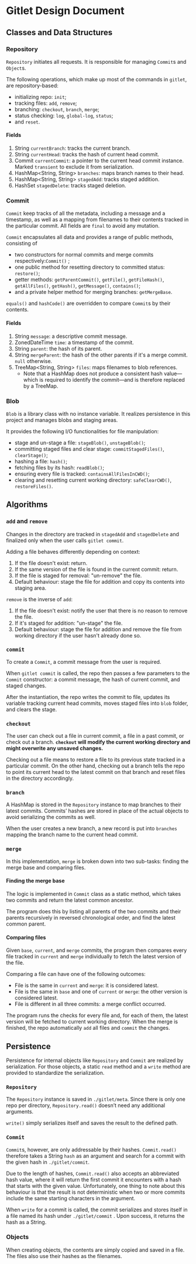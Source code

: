 # Gitlet Design Document

## Classes and Data Structures

### Repository

`Repository` initiates all requests. It is responsible for managing `Commit`s and `Object`s.

The following operations, which make up most of the commands in `gitlet`, are repository-based:
- initializing repo: `init`;
- tracking files: `add`, `remove`;
- branching: `checkout`, `branch`, `merge`;
- status checking: `log`, `global-log`, `status`;
- and `reset`.

#### Fields

1. String `currentBranch`: tracks the current branch.
2. String `currentHead`: tracks the hash of current head commit.
3. Commit `currentCommit`: a pointer to the current head commit instance. Marked `transient` to exclude it from serialization.
4. HashMap<String, String> `branches`: maps branch names to their head.
5. HashMap<String, String> `stagedAdd`: tracks staged addition.
6. HashSet<String> `stagedDelete`: tracks staged deletion.

### Commit

`Commit` keep tracks of all the metadata, including a message and a timestamp, as well as a mapping from filenames to their contents tracked in the particular commit.
All fields are `final` to avoid any mutation.

`Commit` encapsulates all data and provides a range of public methods, consisting of
- two constructors for normal commits and merge commits respectively:`Commit()` ;
- one public method for resetting directory to committed status: `restore()`;
- getter methods: `getParentCommit()`, `getFile()`, `getFileHash()`, `getAllFiles()`, `getHash()`, `getMessage()`, `contains()`;
- and a private helper method for merging branches: `getMergeBase`.

`equals()` and `hashCode()` are overridden to compare `Commit`s by their contents.

#### Fields

1. String `message`: a descriptive commit message.
2. ZonedDateTime `time`: a timestamp of the commit.
3. String `parent`: the hash of its parent.
4. String `mergeParent`: the hash of the other parents if it's a merge commit. `null` otherwise.
5. TreeMap<String, String> `files`: maps filenames to blob references.
    - Note that a HashMap does not produce a consistent hash value—which is required to identify the commit—and is therefore replaced by a TreeMap.

### Blob

`Blob` is a library class with no instance variable. It realizes persistence in this project and manages blobs and staging areas.

It provides the following I/O functionalities for file manipulation:
- stage and un-stage a file: `stageBlob()`, `unstageBlob()`;
- committing staged files and clear stage: `commitStagedFiles()`, `clearStage()`;
- hashing a file: `hash()`;
- fetching files by its hash: `readBlob()`;
- ensuring every file is tracked: `containsAllFilesInCWD()`;
- clearing and resetting current working directory: `safeClearCWD()`, `restoreFiles()`.

## Algorithms

### `add` and `remove`

Changes in the directory are tracked in `stagedAdd` and `stagedDelete` and finalized only when the user calls `gitlet commit`.

Adding a file behaves differently depending on context:
1. If the file doesn't exist: return.
2. If the same version of the file is found in the current commit: return.
3. If the file is staged for removal: "un-remove" the file.
4. Default behaviour: stage the file for addition and copy its contents into staging area.

`remove` is the inverse of `add`:
1. If the file doesn't exist: notify the user that there is no reason to remove the file.
2. If it's staged for addition: "un-stage" the file.
3. Default behaviour: stage the file for addition and remove the file from working directory if the user hasn't already done so.

### `commit`

To create a `Commit`, a commit message from the user is required.

When `gitlet commit` is called, the repo then passes a few parameters to the `Commit` constructor: a commit message, the hash of current commit, and staged changes.

After the instantiation, the repo writes the commit to file, updates its variable tracking current head commits, moves staged files into `blob` folder, and clears the stage.

### `checkout`

The user can check out a file in current commit, a file in a past commit, or check out a branch. **`checkout` will modify the current working directory and might overwrite any unsaved changes.**

Checking out a file means to restore a file to its previous state tracked in a particular commit. On the other hand, checking out a branch tells the repo to point its current head to the latest commit on that branch and reset files in the directory accordingly.

### `branch`

A HashMap is stored in the `Repository` instance to map branches to their latest commits. Commits’ hashes are stored in place of the actual objects to avoid serializing the commits as well.

When the user creates a new branch, a new record is put into `branches` mapping the branch name to the current head commit.

### `merge`

In this implementation, `merge` is broken down into two sub-tasks: finding the merge base and comparing files.

#### Finding the merge base

The logic is implemented in `Commit` class as a static method, which takes two commits and return the latest common ancestor.

The program does this by listing all parents of the two commits and their parents recursively in reversed chronological order, and find the latest common parent.

#### Comparing files

Given `base`, `current`, and `merge` commits, the program then compares every file tracked in `current` and `merge` individually to fetch the latest version of the file.

Comparing a file can have one of the following outcomes:
- File is the same in `current` and `merge`: it is considered latest.
- File is the same in `base` and one of  `current` or `merge`: the other version is considered latest.
- File is different in all three commits: a merge conflict occurred.

The program runs the checks for every file and, for each of them, the latest version will be fetched to current working directory. When the merge is finished, the repo automatically `add` all files and `commit` the changes.

## Persistence

Persistence for internal objects like `Repository` and `Commit` are realized by serialization. For those objects, a static `read` method and a `write` method are provided to standardize the serialization.

### `Repository`

The `Repository` instance is saved in `./gitlet/meta`. Since there is only one repo per directory, `Repository.read()` doesn’t need any additional arguments.

`write()` simply serializes itself and saves the result to the defined path.

### `Commit`

`Commit`s, however, are only addressable by their hashes. `Commit.read()` therefore takes a String `hash` as an argument and search for a commit with the given hash in `./gitlet/commit`.

Due to the length of hashes, `Commit.read()` also accepts an abbreviated hash value, where it will return the first commit it encounters with a hash that starts with the given value. Unfortunately, one thing to note about this behaviour is that the result is not deterministic when two or more commits include the same starting characters in the argument.

When `write` for a commit is called, the commit serializes and stores itself in a file named its hash under `./gitlet/commit` . Upon success, it returns the hash as a String.

### Objects

When creating objects, the contents are simply copied and saved in a file. The files also use their hashes as the filenames.
